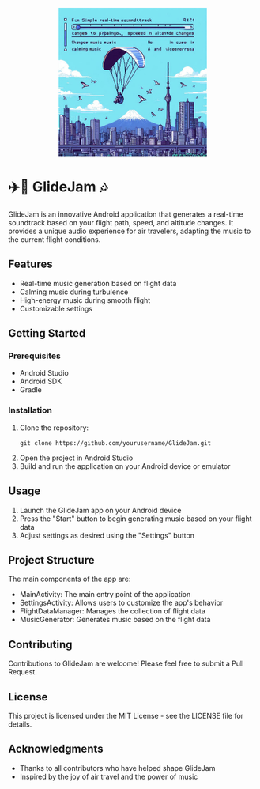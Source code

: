 <p align="center">
  <img src="glideJam.jpeg" alt="GlideJam Header" width="300"/>
</p>

# ✈️🎵 GlideJam 🎶

GlideJam is an innovative Android application that generates a real-time soundtrack based on your flight path, speed, and altitude changes. It provides a unique audio experience for air travelers, adapting the music to the current flight conditions.

## Features

- Real-time music generation based on flight data
- Calming music during turbulence
- High-energy music during smooth flight
- Customizable settings

## Getting Started

### Prerequisites

- Android Studio
- Android SDK
- Gradle

### Installation

1. Clone the repository:
   ```
   git clone https://github.com/yourusername/GlideJam.git
   ```
2. Open the project in Android Studio
3. Build and run the application on your Android device or emulator

## Usage

1. Launch the GlideJam app on your Android device
2. Press the "Start" button to begin generating music based on your flight data
3. Adjust settings as desired using the "Settings" button

## Project Structure

The main components of the app are:

- MainActivity: The main entry point of the application
- SettingsActivity: Allows users to customize the app's behavior
- FlightDataManager: Manages the collection of flight data
- MusicGenerator: Generates music based on the flight data

## Contributing

Contributions to GlideJam are welcome! Please feel free to submit a Pull Request.

## License

This project is licensed under the MIT License - see the LICENSE file for details.

## Acknowledgments

- Thanks to all contributors who have helped shape GlideJam
- Inspired by the joy of air travel and the power of music
